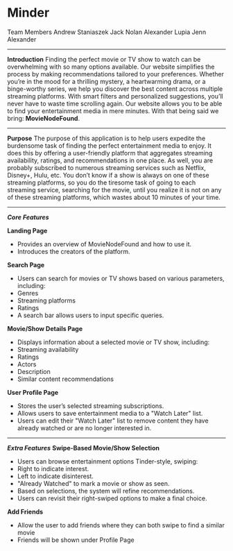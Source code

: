 # Minder
Team Members
Andrew Staniaszek
Jack Nolan 
Alexander Lupia
Jenn Alexander

---

**Introduction**
Finding the perfect movie or TV show to watch can be overwhelming with so many options available. Our website simplifies the process by making recommendations tailored to your preferences. Whether you’re in the mood for a thrilling mystery, a heartwarming drama, or a binge-worthy series, we help you discover the best content across multiple streaming platforms. With smart filters and personalized suggestions, you’ll never have to waste time scrolling again. Our website allows you to be able to find your entertainment media in mere minutes. With that being said we bring: **MovieNodeFound**.

---

**Purpose**
The purpose of this application is to help users expedite the burdensome task of finding the perfect entertainment media to enjoy. It does this by offering a user-friendly platform that aggregates streaming availability, ratings, and recommendations in one place. As well, you are probably subscribed to numerous streaming services such as Netflix, Disney+, Hulu, etc. You don’t know if a show is always on one of these streaming platforms, so you do the tiresome task of going to each streaming service, searching for the movie, until you realize it is not on any of these streaming platforms, which wastes about 10 minutes of your time.

---

_**Core Features**_

**Landing Page**
- Provides an overview of MovieNodeFound and how to use it.
- Introduces the creators of the platform.

**Search Page**
- Users can search for movies or TV shows based on various parameters, including:
- Genres
- Streaming platforms
- Ratings
- A search bar allows users to input specific queries.

**Movie/Show Details Page**
- Displays information about a selected movie or TV show, including:
- Streaming availability
- Ratings
- Actors
- Description
- Similar content recommendations

**User Profile Page**
- Stores the user’s selected streaming subscriptions.
- Allows users to save entertainment media to a "Watch Later" list.
- Users can edit their "Watch Later" list to remove content they have already watched or are no longer interested in.

---

_**Extra Features**_
**Swipe-Based Movie/Show Selection**
- Users can browse entertainment options Tinder-style, swiping:
- Right to indicate interest.
- Left to indicate disinterest.
- "Already Watched" to mark a movie or show as seen.
- Based on selections, the system will refine recommendations.
- Users can revisit their right-swiped options to make a final choice.

**Add Friends**
- Allow the user to add friends where they can both swipe to find a similar movie
- Friends will be shown under Profile Page
